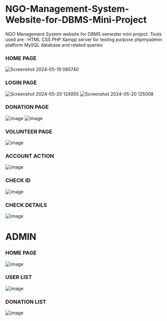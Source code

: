 # NGO-Management-System-Website-for-DBMS-Mini-Project
NGO Management System website for DBMS semester mini project.
Tools used are :
HTML
CSS
PHP
Xampp server for testing purpose
phpmyadmin platform
MySQL database and related queries
### HOME PAGE
![Screenshot 2024-05-19 085740](https://github.com/Omsurvase24/php-NGO/assets/115352062/2694b3f3-927b-4d30-8002-fdb1372e64ee)

### LOGIN PAGE
![Screenshot 2024-05-20 124955](https://github.com/Omsurvase24/php-NGO/assets/115352062/81357557-6f45-49c4-bf74-b9294629dc6e)
![Screenshot 2024-05-20 125008](https://github.com/Omsurvase24/php-NGO/assets/115352062/6013da88-6896-4069-8dff-2b56960baa3c)

### DONATION PAGE
![image](https://github.com/Omsurvase24/php-NGO/assets/115352062/6b7ece4b-2842-4cec-b348-24ad08b32df1)
![image](https://github.com/Omsurvase24/php-NGO/assets/115352062/d2ed8902-b766-4f22-8efd-04737395678d)

### VOLUNTEER PAGE
![image](https://github.com/Omsurvase24/php-NGO/assets/115352062/a8cd4fcf-d168-4a6a-ae2a-5a2d8344b809)

### ACCOUNT ACTION
![image](https://github.com/Omsurvase24/php-NGO/assets/115352062/6d462c20-75b7-4edd-bb3b-299155d5a1bb)

### CHECK ID
![image](https://github.com/Omsurvase24/php-NGO/assets/115352062/6f82dd84-125e-4834-af72-4cd8d41b833a)

### CHECK DETAILS 
![image](https://github.com/Omsurvase24/php-NGO/assets/115352062/819c4fec-7d81-46ca-a35d-8740f57a844a)

# ADMIN 
### HOME PAGE
![image](https://github.com/Omsurvase24/php-NGO/assets/115352062/6faeab41-71fa-439f-8ec8-ae3ac7a37e25)

### USER LIST
![image](https://github.com/Omsurvase24/php-NGO/assets/115352062/2aa1ad9f-a20a-495e-9843-1ee7267cbae2)

### DONATION LIST
![image](https://github.com/Omsurvase24/php-NGO/assets/115352062/0bc29df4-241d-46bd-b356-a5968f7d022e)

